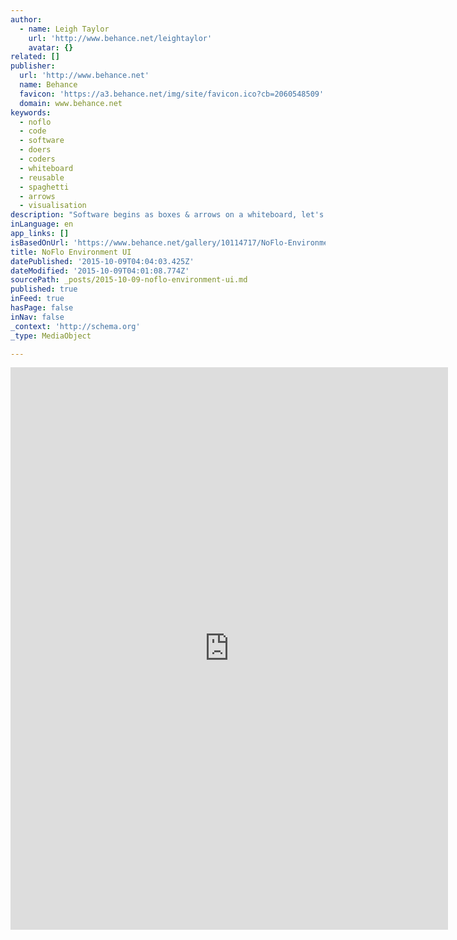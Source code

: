 ```yaml
---
author:
  - name: Leigh Taylor
    url: 'http://www.behance.net/leightaylor'
    avatar: {}
related: []
publisher:
  url: 'http://www.behance.net'
  name: Behance
  favicon: 'https://a3.behance.net/img/site/favicon.ico?cb=2060548509'
  domain: www.behance.net
keywords:
  - noflo
  - code
  - software
  - doers
  - coders
  - whiteboard
  - reusable
  - spaghetti
  - arrows
  - visualisation
description: "Software begins as boxes & arrows on a whiteboard, let's keep it that way! Imagine, a platform that eliminates spaghetti code...NoFlo moves code out of applications and into reusable components that can be visually wired together by doers, not just code..."
inLanguage: en
app_links: []
isBasedOnUrl: 'https://www.behance.net/gallery/10114717/NoFlo-Environment-UI'
title: NoFlo Environment UI
datePublished: '2015-10-09T04:04:03.425Z'
dateModified: '2015-10-09T04:01:08.774Z'
sourcePath: _posts/2015-10-09-noflo-environment-ui.md
published: true
inFeed: true
hasPage: false
inNav: false
_context: 'http://schema.org'
_type: MediaObject

---
```

<iframe src="https://cdn.embedly.com/widgets/media.html?src=https%3A%2F%2Fwww.behance.net%2Fgallery%2F10114717%2FNoFlo-Environment-UI%3Fiframe%3D1&amp;url=https%3A%2F%2Fwww.behance.net%2Fgallery%2F10114717%2FNoFlo-Environment-UI&amp;image=https%3A%2F%2Fmir-s3-cdn-cf.behance.net%2Fprojects%2F404%2F10114717.547f8b650a307.jpg&amp;key=b7d04c9b404c499eba89ee7072e1c4f7&amp;type=text%2Fhtml&amp;scroll=auto&amp;schema=behance" width="700" height="900" scrolling="auto" frameborder="0" allowfullscreen="allowfullscreen" style=""></iframe>